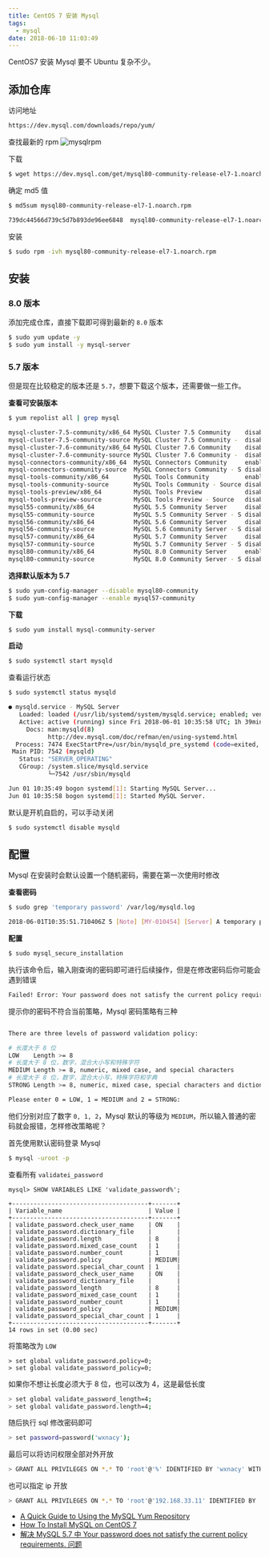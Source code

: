 ```yaml
---
title: CentOS 7 安装 Mysql
tags:
  - mysql
date: 2018-06-10 11:03:49
---
```



CentOS7 安装 Mysql 要不 Ubuntu 复杂不少。

<!-- more --><!-- toc -->

## 添加仓库

访问地址

```bash
https://dev.mysql.com/downloads/repo/yum/
```

查找最新的 rpm
![mysqlrpm](/images/mysqlrpm.png)

下载

```bash
$ wget https://dev.mysql.com/get/mysql80-community-release-el7-1.noarch.rpm
```

确定 md5 值

```bash
$ md5sum mysql80-community-release-el7-1.noarch.rpm

739dc44566d739c5d7b893de96ee6848  mysql80-community-release-el7-1.noarch.rpm
```

安装

```bash
$ sudo rpm -ivh mysql80-community-release-el7-1.noarch.rpm
```



## 安装

### 8.0 版本

添加完成仓库，直接下载即可得到最新的 `8.0` 版本
```bash
$ sudo yum update -y
$ sudo yum install -y mysql-server
```

### 5.7 版本

但是现在比较稳定的版本还是 `5.7`，想要下载这个版本，还需要做一些工作。

**查看可安装版本**

```bash
$ yum repolist all | grep mysql

mysql-cluster-7.5-community/x86_64 MySQL Cluster 7.5 Community    disabled
mysql-cluster-7.5-community-source MySQL Cluster 7.5 Community -  disabled
mysql-cluster-7.6-community/x86_64 MySQL Cluster 7.6 Community    disabled
mysql-cluster-7.6-community-source MySQL Cluster 7.6 Community -  disabled
mysql-connectors-community/x86_64  MySQL Connectors Community     enabled:    51
mysql-connectors-community-source  MySQL Connectors Community - S disabled
mysql-tools-community/x86_64       MySQL Tools Community          enabled:    63
mysql-tools-community-source       MySQL Tools Community - Source disabled
mysql-tools-preview/x86_64         MySQL Tools Preview            disabled
mysql-tools-preview-source         MySQL Tools Preview - Source   disabled
mysql55-community/x86_64           MySQL 5.5 Community Server     disabled
mysql55-community-source           MySQL 5.5 Community Server - S disabled
mysql56-community/x86_64           MySQL 5.6 Community Server     disabled
mysql56-community-source           MySQL 5.6 Community Server - S disabled
mysql57-community/x86_64           MySQL 5.7 Community Server     disabled
mysql57-community-source           MySQL 5.7 Community Server - S disabled
mysql80-community/x86_64           MySQL 8.0 Community Server     enabled:    17
mysql80-community-source           MySQL 8.0 Community Server - S disabled
```

**选择默认版本为 5.7**

```bash
$ sudo yum-config-manager --disable mysql80-community
$ sudo yum-config-manager --enable mysql57-community
```

**下载**

```bash
$ sudo yum install mysql-community-server
```

**启动**

```bash
$ sudo systemctl start mysqld
```

查看运行状态

```bash
$ sudo systemctl status mysqld

● mysqld.service - MySQL Server
   Loaded: loaded (/usr/lib/systemd/system/mysqld.service; enabled; vendor preset: disabled)
   Active: active (running) since Fri 2018-06-01 10:35:58 UTC; 1h 39min ago
     Docs: man:mysqld(8)
           http://dev.mysql.com/doc/refman/en/using-systemd.html
  Process: 7474 ExecStartPre=/usr/bin/mysqld_pre_systemd (code=exited, status=0/SUCCESS)
 Main PID: 7542 (mysqld)
   Status: "SERVER_OPERATING"
   CGroup: /system.slice/mysqld.service
           └─7542 /usr/sbin/mysqld

Jun 01 10:35:49 bogon systemd[1]: Starting MySQL Server...
Jun 01 10:35:58 bogon systemd[1]: Started MySQL Server.
```

默认是开机自启的，可以手动关闭

```bash
$ sudo systemctl disable mysqld
```

## 配置

Mysql 在安装时会默认设置一个随机密码，需要在第一次使用时修改

**查看密码**

```bash
$ sudo grep 'temporary password' /var/log/mysqld.log

2018-06-01T10:35:51.710406Z 5 [Note] [MY-010454] [Server] A temporary password is generated for root@localhost: Vq9wOQ&trFs*
```

**配置**

```bash
$ sudo mysql_secure_installation
```

执行该命令后，输入刚查询的密码即可进行后续操作，但是在修改密码后你可能会遇到错误

```bash
Failed! Error: Your password does not satisfy the current policy requirements
```

提示你的密码不符合当前策略，Mysql 密码策略有三种

```bash

There are three levels of password validation policy:

# 长度大于 8 位
LOW    Length >= 8
# 长度大于 8 位，数字，混合大小写和特殊字符
MEDIUM Length >= 8, numeric, mixed case, and special characters
# 长度大于 8 位，数字，混合大小写，特殊字符和字典
STRONG Length >= 8, numeric, mixed case, special characters and dictionary

Please enter 0 = LOW, 1 = MEDIUM and 2 = STRONG:
```

他们分别对应了数字 `0, 1, 2`，Mysql 默认的等级为 `MEDIUM`，所以输入普通的密码就会报错，怎样修改策略呢？

首先使用默认密码登录 Mysql

```bash
$ mysql -uroot -p
```

查看所有 `validatei_password`

```mysql
mysql> SHOW VARIABLES LIKE 'validate_password%';

+--------------------------------------+-------+
| Variable_name                        | Value |
+--------------------------------------+-------+
| validate_password.check_user_name    | ON    |
| validate_password.dictionary_file    |       |
| validate_password.length             | 8     |
| validate_password.mixed_case_count   | 1     |
| validate_password.number_count       | 1     |
| validate_password.policy             | MEDIUM|
| validate_password.special_char_count | 1     |
| validate_password_check_user_name    | ON    |
| validate_password_dictionary_file    |       |
| validate_password_length             | 8     |
| validate_password_mixed_case_count   | 1     |
| validate_password_number_count       | 1     |
| validate_password_policy             | MEDIUM|
| validate_password_special_char_count | 1     |
+--------------------------------------+-------+
14 rows in set (0.00 sec)
```

将策略改为 `LOW`

```mysql
> set global validate_password.policy=0;
> set global validate_password_policy=0;
```

如果你不想让长度必须大于 8 位，也可以改为 4，这是最低长度

```bash
> set global validate_password_length=4;
> set global validate_password.length=4;
```

随后执行 sql 修改密码即可

```bash
> set password=password('wxnacy');
```

最后可以将访问权限全部对外开放

```bash
> GRANT ALL PRIVILEGES ON *.* TO 'root'@'%' IDENTIFIED BY 'wxnacy' WITH GRANT OPTION;
```

也可以指定 ip 开放

```bash
> GRANT ALL PRIVILEGES ON *.* TO 'root'@'192.168.33.11' IDENTIFIED BY 'wxnacy' WITH GRANT OPTION;
```


- [A Quick Guide to Using the MySQL Yum Repository](https://dev.mysql.com/doc/mysql-yum-repo-quick-guide/en/)
- [How To Install MySQL on CentOS 7](https://www.digitalocean.com/community/tutorials/how-to-install-mysql-on-centos-7)
- [解决 MySQL 5.7 中 Your password does not satisfy the current policy requirements. 问题](https://blog.csdn.net/maxsky/article/details/51171474)

